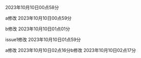 2023年10月10日00点58分

a修改 2023年10月10日00点59分

b修改 2023年10月10日01点01分

issue1修改 2023年10月10日01点59分

a修改 2023年10月10日02点16分b修改 2023年10月10日02点17分